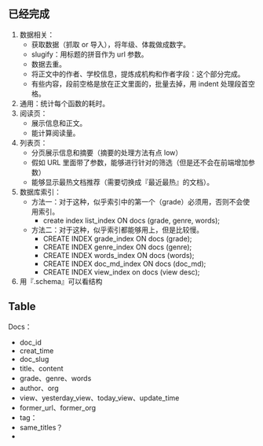 ## 已经完成
1. 数据相关：
   + 获取数据（抓取 or 导入），将年级、体裁做成数字。
   + slugify：用标题的拼音作为 url 参数。
   + 数据去重。
   + 将正文中的作者、学校信息，提炼成机构和作者字段：这个部分完成。
   + 有些内容，段前空格是放在正文里面的，批量去掉，用 indent 处理段首空格。
2. 通用：统计每个函数的耗时。
3. 阅读页：
   + 展示信息和正文。
   + 能计算阅读量。
4. 列表页：
   + 分页展示信息和摘要（摘要的处理方法有点 low）
   + 假如 URL 里面带了参数，能够进行针对的筛选（但是还不会在前端增加参数）
   + 能够显示最热文档推荐（需要切换成『最近最热』的文档）。
5. 数据库索引：
   - 方法一：对于这种，似乎索引中的第一个（grade）必须用，否则不会使用索引。
     - create index list_index ON docs (grade, genre, words);
   - 方法二：对于这种，似乎索引都能够用上，但是比较慢。
     - CREATE INDEX grade_index ON docs (grade);
     - CREATE INDEX genre_index ON docs (genre);
     - CREATE INDEX words_index ON docs (words);
     - CREATE INDEX doc_md_index ON docs (doc_md);
     - CREATE INDEX view_index on docs (view desc);
6. 用『.schema』可以看结构

## Table
Docs：

+ doc_id
+ creat_time
+ doc_slug
+ title、content
+ grade、genre、words
+ author、org
+ view、yesterday_view、today_view、update_time
+ former_url、former_org
+ tag：
+ same_titles？
+ ​